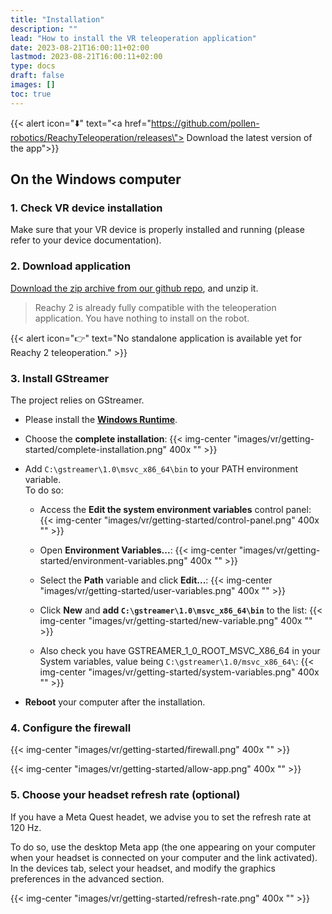 ```yaml
---
title: "Installation"
description: ""
lead: "How to install the VR teleoperation application"
date: 2023-08-21T16:00:11+02:00
lastmod: 2023-08-21T16:00:11+02:00
type: docs
draft: false
images: []
toc: true
---
```


{{< alert icon="⬇️" text="<a href=\"https://github.com/pollen-robotics/ReachyTeleoperation/releases\"> Download the latest version of the app</a>">}}

## On the Windows computer

### 1. Check VR device installation

Make sure that your VR device is properly installed and running (please refer to your device documentation).

### 2. Download application

[Download the zip archive from our github repo](https://github.com/pollen-robotics/ReachyTeleoperation/releases), and unzip it.

> Reachy 2 is already fully compatible with the teleoperation application. You have nothing to install on the robot.

{{< alert icon="👉" text="No standalone application is available yet for Reachy 2 teleoperation." >}}

### 3. Install GStreamer

The project relies on GStreamer.  

- Please install the **[Windows Runtime](https://gstreamer.freedesktop.org/data/pkg/windows/1.24.0/msvc/gstreamer-1.0-msvc-x86_64-1.24.0.msi)**.  

- Choose the **complete installation**:
{{< img-center "images/vr/getting-started/complete-installation.png" 400x "" >}}

- Add `C:\gstreamer\1.0\msvc_x86_64\bin` to your PATH environment variable.  
To do so:  
  - Access the **Edit the system environment variables** control panel:
  {{< img-center "images/vr/getting-started/control-panel.png" 400x "" >}}

  - Open **Environment Variables...**:
  {{< img-center "images/vr/getting-started/environment-variables.png" 400x "" >}}

  - Select the **Path** variable and click **Edit...**:
  {{< img-center "images/vr/getting-started/user-variables.png" 400x "" >}}

  - Click **New** and **add `C:\gstreamer\1.0\msvc_x86_64\bin`** to the list:
  {{< img-center "images/vr/getting-started/new-variable.png" 400x "" >}}

  - Also check you have GSTREAMER_1_0_ROOT_MSVC_X86_64 in your System variables, value being `C:\gstreamer\1.0/msvc_x86_64\`:
  {{< img-center "images/vr/getting-started/system-variables.png" 400x "" >}}

- **Reboot** your computer after the installation.

### 4. Configure the firewall

{{< img-center "images/vr/getting-started/firewall.png" 400x "" >}}

{{< img-center "images/vr/getting-started/allow-app.png" 400x "" >}}

### 5. Choose your headset refresh rate (optional)

If you have a Meta Quest headet, we advise you to set the refresh rate at 120 Hz.  

To do so, use the desktop Meta app (the one appearing on your computer when your headset is connected on your computer and the link activated).  
In the devices tab, select your headset, and modify the graphics preferences in the advanced section.

{{< img-center "images/vr/getting-started/refresh-rate.png" 400x "" >}}
